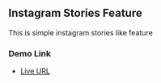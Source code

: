 ## Instagram Stories Feature

This is simple instagram stories like feature

### Demo Link

- [Live URL](https://cactro-frontend-test-xi.vercel.app/)
